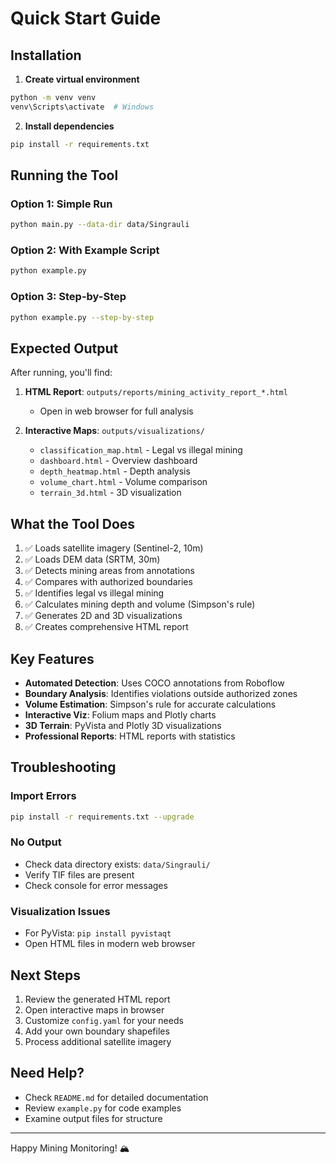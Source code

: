 # Quick Start Guide

## Installation

1. **Create virtual environment**
```bash
python -m venv venv
venv\Scripts\activate  # Windows
```

2. **Install dependencies**
```bash
pip install -r requirements.txt
```

## Running the Tool

### Option 1: Simple Run
```bash
python main.py --data-dir data/Singrauli
```

### Option 2: With Example Script
```bash
python example.py
```

### Option 3: Step-by-Step
```bash
python example.py --step-by-step
```

## Expected Output

After running, you'll find:

1. **HTML Report**: `outputs/reports/mining_activity_report_*.html`
   - Open in web browser for full analysis

2. **Interactive Maps**: `outputs/visualizations/`
   - `classification_map.html` - Legal vs illegal mining
   - `dashboard.html` - Overview dashboard
   - `depth_heatmap.html` - Depth analysis
   - `volume_chart.html` - Volume comparison
   - `terrain_3d.html` - 3D visualization

## What the Tool Does

1. ✅ Loads satellite imagery (Sentinel-2, 10m)
2. ✅ Loads DEM data (SRTM, 30m)
3. ✅ Detects mining areas from annotations
4. ✅ Compares with authorized boundaries
5. ✅ Identifies legal vs illegal mining
6. ✅ Calculates mining depth and volume (Simpson's rule)
7. ✅ Generates 2D and 3D visualizations
8. ✅ Creates comprehensive HTML report

## Key Features

- **Automated Detection**: Uses COCO annotations from Roboflow
- **Boundary Analysis**: Identifies violations outside authorized zones
- **Volume Estimation**: Simpson's rule for accurate calculations
- **Interactive Viz**: Folium maps and Plotly charts
- **3D Terrain**: PyVista and Plotly 3D visualizations
- **Professional Reports**: HTML reports with statistics

## Troubleshooting

### Import Errors
```bash
pip install -r requirements.txt --upgrade
```

### No Output
- Check data directory exists: `data/Singrauli/`
- Verify TIF files are present
- Check console for error messages

### Visualization Issues
- For PyVista: `pip install pyvistaqt`
- Open HTML files in modern web browser

## Next Steps

1. Review the generated HTML report
2. Open interactive maps in browser
3. Customize `config.yaml` for your needs
4. Add your own boundary shapefiles
5. Process additional satellite imagery

## Need Help?

- Check `README.md` for detailed documentation
- Review `example.py` for code examples
- Examine output files for structure

---
Happy Mining Monitoring! 🏔️
